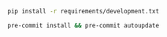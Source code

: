 ```bash
pip install -r requirements/development.txt
```

```bash
pre-commit install && pre-commit autoupdate
```
